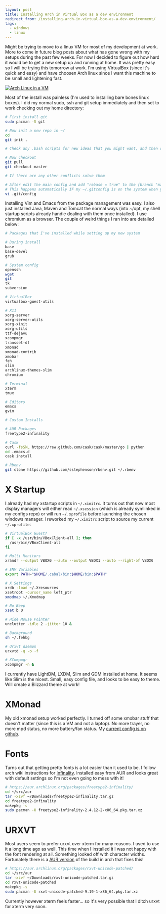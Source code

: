 ```yaml
---
layout: post
title: Installing Arch in Virtual Box as a dev environment
redirect_from: /installing-arch-in-virtual-box-as-a-dev-environment/
tags:
  - windows
  - linux
---
```


Might be trying to move to a linux VM for most of my development at work. More
to come in future blog posts about what has gone wrong with my setups during the
past few weeks. For now I decided to figure out how hard it would be to get a
new setup up and running at home. It was pretty easy so I will be trying this
tomorrow at work. I'm using VirtualBox (since it's quick and easy) and have
choosen Arch linux since I want this machine to be small and lightening fast.

[![Arch Linux in a VM](http://kelsin.smugmug.com/Blog/i-B5VgQ2w/0/Th/arch-Th.png "Arch Linux in a VM")](http://kelsin.smugmug.com/Blog/i-B5VgQ2w/0/L/arch-L.png)

Most of the install was painless (I'm used to installing bare bones linux
boxes). I did my normal sudo, ssh and git setup immediately and then set to work
checking out my home directory:

``` bash
# First install git
sudo pacman -S git

# Now init a new repo in ~/
cd
git init .

# Check any .bash scripts for new ideas that you might want, and then remove them

# Now checkout
git pull
git checkout master

# If there are any other conflicts solve them

# After edit the main config and add "rebase = true" to the [branch "master"] section
# This happens automatically IF my ~/.gitconfig is on the system when you init :)
vi .git/config
```

Installing Vim and Emacs from the package management was easy. I also just
installed Java, Maven and Tomcat the normal ways (into \~/opt, my shell startup
scripts already handle dealing with them once installed).  I use chromium as a
browser. The couple of weird things I ran into are detailed below:

``` bash
# Packages that I've installed while setting up my new system

# During install
base
base-devel
grub

# System config
openssh
wget
git
tk
subversion

# VirtualBox
virtualbox-guest-utils

# X11
xorg-server
xorg-server-utils
xorg-xinit
xorg-utils
ttf-dejavu
xcompmgr
transset-df
xmonad
xmonad-contrib
xmobar
feh
slim
archlinux-themes-slim
chromium

# Terminal
xterm
tmux

# Editors
emacs
gvim

# Custom Installs

# AUR Packages
freetype2-infinality

# Cask
curl -fsSkL https://raw.github.com/cask/cask/master/go | python
cd .emacs.d
cask install

# Rbenv
git clone https://github.com/sstephenson/rbenv.git ~/.rbenv
```

X Startup
=========

I already had my xstartup scripts in `~/.xinitrc`. It turns out that now most
display managers will either read `~/.xsession` (which is already symlinked in
my configs repo) or will run `~/.xprofile` before launching the chosen windows
manager. I reworked my `~/.xinitrc` script to source my current `~/.xprofile`:

``` bash
# VirtualBox Guest?
if [ -x /usr/bin/VBoxClient-all ]; then
  /usr/bin/VBoxClient-all
fi

# Multi Monitors
xrandr --output VBOX0 --auto --output VBOX1 --auto --right-of VBOX0

# ENV Variables
export PATH="$HOME/.cabal/bin:$HOME/bin:$PATH"

# X Settings
xrdb -load ~/.Xresources
xsetroot -cursor_name left_ptr
xmodmap ~/.Xmodmap

# No Beep
xset b 0

# Hide Mouse Pointer
unclutter -idle 2 -jitter 10 &

# Background
sh ~/.fehbg

# Urxvt daemon
urxvtd -q -o -f

# XCompmgr
xcompmgr -n &
```

I currently have LightDM, LXDM, Slim and GDM installed at home. It seems like
Slim is the nicest. Small, easy config file, and looks to be easy to theme. Will
create a Blizzard theme at work!

XMonad
======

My old xmonad setup worked perfectly. I turned off some xmobar stuff that
doesn't matter (since this is a VM and not a laptop). No more trayer, no more
mpd status, no more battery/fan status. My
[current config is on github](https://github.com/Kelsin/configs/blob/master/.xmonad/xmonad.hs).

Fonts
=====

Turns out that getting pretty fonts is a lot easier than it used to be.  I
follow arch wiki instructions for
[Infinality](https://wiki.archlinux.org/index.php/Font_Configuration#Infinality).
Installed easy from AUR and looks great with default settings so I'm not even
going to mess with it!

``` bash
# https://aur.archlinux.org/packages/freetype2-infinality/
cd ~/src/aur
tar -xzvf ~/Downloads/freetype2-infinality.tar.gz
cd freetype2-infinality
makepkg -s
sudo pacman -U freetype2-infinality-2.4.12-2-x86_64.pkg.tar.xz
```

URXVT
=====

Most users seem to prefer urxvt over xterm for many reasons. I used to use it a
long time ago as well. This time when I installed it I was not happy with the
font rendering at all. Something looked off with character widths. Fortunately
there is a
[AUR version](https://aur.archlinux.org/packages/rxvt-unicode-patched/) of the
build in arch that fixes this!

``` bash
# https://aur.archlinux.org/packages/rxvt-unicode-patched/
cd ~/src/aur
tar -xzvf ~/Downloads/rxvt-unicode-patched.tar.gz
cd rxvt-unicode-patched
makepkg -s
sudo pacman -U rxvt-unicode-patched-9.19-1-x86_64.pkg.tar.xz
```

Currently however xterm feels faster... so it's very possible that I ditch urxvt
for xterm very soon.
